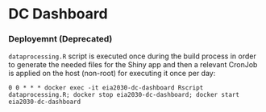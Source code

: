 # DC Dashboard


### Deployemnt (Deprecated)

`dataprocessing.R` script is executed once during the build process in order to generate the needed files for the Shiny app and then a relevant CronJob is applied on the host (non-root) for executing it once per day:

`0 0 * * * docker exec -it eia2030-dc-dashboard Rscript dataprocessing.R; docker stop eia2030-dc-dashboard; docker start eia2030-dc-dashboard`
